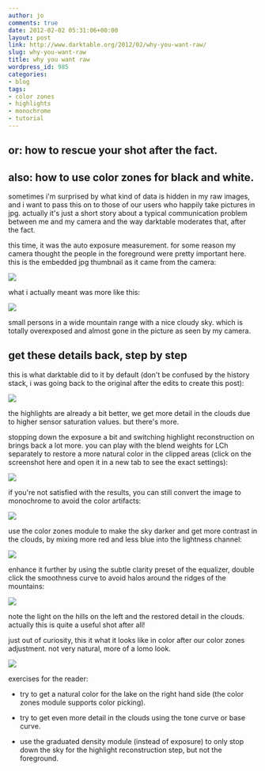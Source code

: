 ```yaml
---
author: jo
comments: true
date: 2012-02-02 05:31:06+00:00
layout: post
link: http://www.darktable.org/2012/02/why-you-want-raw/
slug: why-you-want-raw
title: why you want raw
wordpress_id: 985
categories:
- blog
tags:
- color zones
- highlights
- monochrome
- tutorial
---
```


## or: how to rescue your shot after the fact.




## also: how to use color zones for black and white.


sometimes i'm surprised by what kind of data is hidden in my raw images, and i want to pass this on to those of our users who happily take pictures in jpg. actually it's just a short story about a typical communication problem between me and my camera and the way darktable moderates that, after the fact.

this time, it was the auto exposure measurement. for some reason my camera thought the people in the foreground were pretty important here. this is the embedded jpg thumbnail as it came from the camera:

[![](http://www.darktable.org/wp-content/uploads/2012/01/00-from-cam-494x329.jpg)](http://www.darktable.org/2012/02/why-you-want-raw/00-from-cam/)

what i actually meant was more like this:

[![](http://www.darktable.org/wp-content/uploads/2012/02/00-output.jpg)](http://www.darktable.org/2012/02/why-you-want-raw/00-output/)

small persons in a wide mountain range with a nice cloudy sky. which is totally overexposed and almost gone in the picture as seen by my camera.


## get these details back, step by step


this is what darktable did to it by default (don't be confused by the history stack, i was going back to the original after the edits to create this post):

[![](http://www.darktable.org/wp-content/uploads/2012/01/01-original-494x277.jpg)](http://www.darktable.org/2012/02/why-you-want-raw/01-original/)

the highlights are already a bit better, we get more detail in the clouds due to higher sensor saturation values. but there's more.

stopping down the exposure a bit and switching highlight reconstruction on brings back a lot more. you can play with the blend weights for LCh separately to restore a more natural color in the clipped areas (click on the screenshot here and open it in a new tab to see the exact settings):

[![](http://www.darktable.org/wp-content/uploads/2012/01/02-highlights-494x277.jpg)](http://www.darktable.org/2012/02/why-you-want-raw/02-highlights/)



if you're not satisfied with the results, you can still convert the image to monochrome to avoid the color artifacts:

[![](http://www.darktable.org/wp-content/uploads/2012/01/03-monochrome-494x277.jpg)](http://www.darktable.org/2012/02/why-you-want-raw/03-monochrome/)



use the color zones module to make the sky darker and get more contrast in the clouds, by mixing more red and less blue into the lightness channel:

[![](http://www.darktable.org/wp-content/uploads/2012/01/04-color-zones-494x277.jpg)](http://www.darktable.org/2012/02/why-you-want-raw/04-color-zones/)



enhance it further by using the subtle clarity preset of the equalizer, double click the smoothness curve to avoid halos around the ridges of the mountains:

[![](http://www.darktable.org/wp-content/uploads/2012/01/05-final-494x277.jpg)](http://www.darktable.org/2012/02/why-you-want-raw/05-final/)

note the light on the hills on the left and the restored detail in the clouds. actually this is quite a useful shot after all!



just out of curiosity, this it what it looks like in color after our color zones adjustment. not very natural, more of a lomo look.

[![](http://www.darktable.org/wp-content/uploads/2012/01/06-in-color-494x277.jpg)](http://www.darktable.org/2012/02/why-you-want-raw/06-in-color/)



exercises for the reader:



	
  * try to get a natural color for the lake on the right hand side (the color zones module supports color picking).

	
  * try to get even more detail in the clouds using the tone curve or base curve.

	
  * use the graduated density module (instead of exposure) to only stop down the sky for the highlight reconstruction step, but not the foreground.



